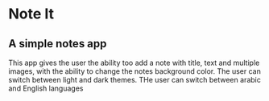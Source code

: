 # Note It

## A simple notes app 

This app gives the user the ability too add a note with title, text and multiple images, with the ability to change the notes background color.
The user can switch between light and dark themes.
THe user can switch between arabic and English languages

